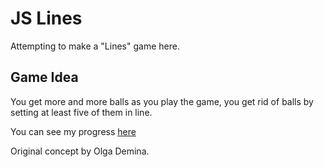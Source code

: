 # JS Lines
Attempting to make a "Lines" game here. 
## Game Idea
You get more and more balls as you play the game, you get rid of balls by setting at least five of them in line.

You can see my progress [here](https://xshteff.github.io/JSLines/)

Original concept by Olga Demina. 
